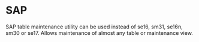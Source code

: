 SAP
===

SAP table maintenance utility can be used instead of se16, sm31, se16n, sm30 or  se17. Allows maintenance of almost any table or maintenance view. 
